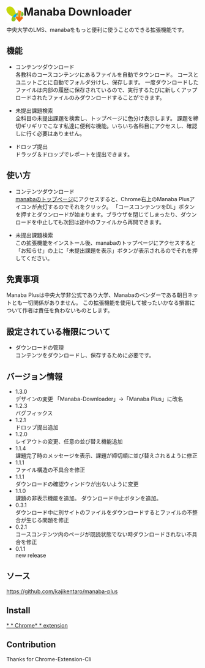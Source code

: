 # <img src="public/icons/icon_48.png" width="45" align="left"> Manaba Downloader

中央大学のLMS、manabaをもっと便利に使うことのできる拡張機能です。

## 機能
* コンテンツダウンロード  
各教科のコースコンテンツにあるファイルを自動でタウンロード。
コースとユニットごとに自動でフォルダ分けし、保存します。
一度ダウンロードしたファイルは内部の履歴に保存されているので、実行するたびに新しくアップロードされたファイルのみダウンロードすることができます。

* 未提出課題検索  
全科目の未提出課題を検索し、トップページに色分け表示します。
課題を締切ギリギリでこなす私達に便利な機能。いちいち各科目にアクセスし、確認しに行く必要はありません。

* ドロップ提出  
ドラッグ＆ドロップでレポートを提出できます。

## 使い方
* コンテンツダウンロード  
[manabaのトップページ](https://room.chuo-u.ac.jp/ct/home)にアクセスすると、Chrome右上のManaba Plusアイコンが点灯するのでそれをクリック。
「コースコンテンツをDL」ボタンを押すとダウンロードが始まります。ブラウザを閉じてしまったり、ダウンロードを中止しても次回は途中のファイルから再開できます。

* 未提出課題検索  
この拡張機能をインストール後、manabaのトップページにアクセスすると「お知らせ」の上に「未提出課題を表示」ボタンが表示されるのでそれを押してください。


## 免責事項
Manaba Plusは中央大学非公式であり大学、Manabaのベンダーである朝日ネットとも一切関係がありません。
この拡張機能を使用して被ったいかなる損害について作者は責任を負わないものとします。


## 設定されている権限について
* ダウンロードの管理  
コンテンツをダウンロードし、保存するために必要です。

## バージョン情報
* 1.3.0  
デザインの変更
「Manaba-Downloader」→「Manaba Plus」に改名
* 1.2.3  
バグフィックス
* 1.2.1  
ドロップ提出追加
* 1.2.0  
レイアウトの変更、任意の並び替え機能追加
* 1.1.4  
課題完了時のメッセージを表示、課題が締切順に並び替えされるように修正
* 1.1.1  
ファイル構造の不具合を修正
* 1.1.1  
ダウンロードの確認ウィンドウが出ないように変更
* 1.1.0  
課題の非表示機能を追加。
ダウンロード中止ボタンを追加。
* 0.3.1  
ダウンロード中に別サイトのファイルをダウンロードするとファイルの不整合が生じる問題を修正
* 0.2.1  
コースコンテンツ内のページが既読状態でない時ダウンロードされない不具合を修正
* 0.1.1  
new release

## ソース
https://github.com/kajikentaro/manaba-plus
##  Install
[* * Chrome* *  extension](https://chrome.google.com/webstore/detail/manaba-downloader/aeidkdokanbhoefbgaadaicdmggdeegf?hl=ja)
##  Contribution
Thanks for Chrome-Extension-Cli

